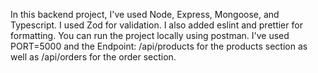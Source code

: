 In this backend project, I've  used Node, Express, Mongoose, and Typescript.
I used Zod for validation. I also added eslint and prettier for formatting. 
You can run the project locally using postman. I've used PORT=5000 and the Endpoint: /api/products for the products section as well as /api/orders for the order section.
